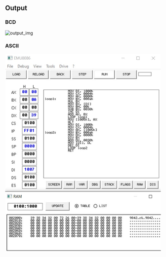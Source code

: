 ## Output

### BCD
![output_img](/.github/output/BCD.jpg)

### ASCII
![output_img](/.github/output/exp11_ASCII.jpg)